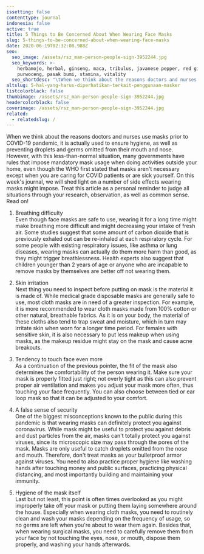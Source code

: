 ```yaml
---
issetting: false
contenttype: journal
indonesia: false
active: true
title: 5 Things to Be Concerned About When Wearing Face Masks
slug: 5-things-to-be-concerned-about-when-wearing-face-masks
date: 2020-06-19T02:32:08.988Z
seo:
  seo_image: /assets/rsz_man-person-people-sign-3952244.jpg
  seo_keywords: >-
    herbamojo, herbal, ginseng, maca, tribulus, javanese pepper, red ginger,
    purwoceng, pasak bumi, stamina, vitality
  seo_shortdesc: "\tWhen we think about the reasons doctors and nurses use masks prior to COVID-19 pandemic, it is actually used to ensure hygiene, as well as preventing droplets and germs omitted from their mouth and nose. However, with this less-than-normal situation, many governments have rules that impose mandatory mask usage when doing activities outside your home, even though the WHO first stated that masks aren't necessary except when you are caring for COVID patients or are sick yourself. On this week's journal, we will shed light on a number of side effects wearing masks might impose. Treat this article as a personal reminder to judge all situations through your research, observation, as well as common sense. Read on!"
altslug: 5-hal-yang-harus-diperhatikan-terkait-penggunaan-masker
listcolorblack: false
thumbimage: /assets/rsz_man-person-people-sign-3952244.jpg
headercolorblack: false
coverimage: /assets/rsz_man-person-people-sign-3952244.jpg
related:
  - relatedslug: /
---
```

When we think about the reasons doctors and nurses use masks prior to COVID-19 pandemic, it is actually used to ensure hygiene, as well as preventing droplets and germs omitted from their mouth and nose. However, with this less-than-normal situation, many governments have rules that impose mandatory mask usage when doing activities outside your home, even though the WHO first stated that masks aren't necessary except when you are caring for COVID patients or are sick yourself. On this week's journal, we will shed light on a number of side effects wearing masks might impose. Treat this article as a personal reminder to judge all situations through your research, observation, as well as common sense. Read on!

1. Breathing difficulty  
Even though face masks are safe to use, wearing it for a long time might make breathing more difficult and might decreasing your intake of fresh air. Some studies suggest that some amount of carbon dioxide that is previously exhaled out can be re-inhaled at each respiratory cycle. For some people with existing respiratory issues, like asthma or lung diseases, wearing masks can actually do them more harm than good, as they might trigger breathlessness. Health experts also suggest that children younger than 2 years of age or anyone who are incapable to remove masks by themselves are better off not wearing them.

2. Skin irritation  
Next thing you need to inspect before putting on mask is the material it is made of. While medical grade disposable masks are generally safe to use, most cloth masks are in need of a greater inspection. For example, it is more recommended to wear cloth masks made from 100% cotton or other natural, breathable fabrics. As it is on your body, the material of these cloths also tend to trap sweat and moisture, which in turn may irritate skin when worn for a longer time period. For females with sensitive skin, it is also necessary to put less makeup when using masks, as the makeup residue might stay on the mask and cause acne breakouts.

3. Tendency to touch face even more  
As a continuation of the previous pointer, the fit of the mask also determines the comfortability of the person wearing it. Make sure your mask is properly fitted just right; not overly tight as this can also prevent proper air ventilation and makes you adjust your mask more often, thus touching your face frequently. You can also choose between tied or ear loop mask so that it can be adjusted to your comfort.

4. A false sense of security  
One of the biggest misconceptions known to the public during this pandemic is that wearing masks can definitely protect you against coronavirus. While mask might be useful to protect you against debris and dust particles from the air, masks can't totally protect you against viruses, since its microscopic size may pass through the pores of the mask. Masks are only useful to catch droplets omitted from the nose and mouth. Therefore, don't treat masks as your bulletproof armor against viruses. You need to also practice proper hygiene like washing hands after touching money and public surfaces, practicing physical distancing, and most importantly building and maintaining your immunity.

5. Hygiene of the mask itself  
Last but not least, this point is often times overlooked as you might improperly take off your mask or putting them laying somewhere around the house. Especially when wearing cloth masks, you need to routinely clean and wash your masks depending on the frequency of usage, so no germs are left when you're about to wear them again. Besides that, when wearing surgical masks, you need to carefully remove them from your face by not touching the eyes, nose, or mouth, dispose them properly, and washing your hands afterwards.
